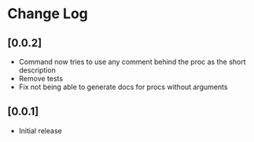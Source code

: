 # Change Log

## [0.0.2]

- Command now tries to use any comment behind the proc as the short description
- Remove tests
- Fix not being able to generate docs for procs without arguments

## [0.0.1]

- Initial release